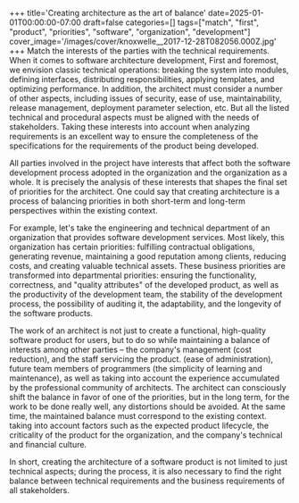+++
title='Creating architecture as the art of balance'
date=2025-01-01T00:00:00-07:00
draft=false
categories=[]
tags=["match", "first", "product", "priorities", "software", "organization", "development"]
cover_image='/images/cover/knoxwelle__2017-12-28T082056.000Z.jpg'
+++
Match the interests of the parties with the technical requirements.
When it comes to software architecture development,
First and foremost, we envision classic technical operations: breaking the system into modules, defining interfaces, distributing responsibilities, applying templates, and optimizing performance. In addition, the architect must consider a number of other aspects,
including issues of security, ease of use, maintainability, release management, deployment parameter selection, etc.
But all the listed technical and procedural aspects must be
aligned with the needs of stakeholders. Taking these interests into account when analyzing requirements is an excellent way to ensure
the completeness of the specifications for the requirements of the product being developed.

All parties involved in the project have interests that affect both the software development process adopted in the organization and the organization as a whole. It is precisely the analysis of these interests that shapes the final set of priorities for the architect. One could say that creating architecture is a process of balancing priorities in both short-term and long-term perspectives within the existing context.

For example, let's take the engineering and technical department of an organization that provides software development services. Most likely, this organization has certain priorities: fulfilling contractual obligations, generating revenue, maintaining a good reputation among clients, reducing costs, and creating valuable technical assets. These business priorities are transformed into departmental priorities: ensuring the functionality, correctness, and "quality attributes" of the developed product, as well as the productivity of the development team, the stability of the development process, the possibility of auditing it, the adaptability, and the longevity of the software products.

The work of an architect is not just to create a functional, high-quality software product for users, but to do so while maintaining a balance of interests among other parties – the company's management (cost reduction), and the staff servicing the product.
(ease of administration), future team members of programmers
(the simplicity of learning and maintenance), as well as taking into account the experience accumulated by the professional community of architects.
The architect can consciously shift the balance in favor of
one of the priorities, but in the long term, for the work to be
done really well, any distortions should be avoided.
At the same time, the maintained balance must correspond to the existing context.
taking into account factors such as the expected product lifecycle, the criticality of the product for the organization, and the company's technical and financial culture.

In short, creating the architecture of a software product is not limited to just technical aspects; during the process, it is also necessary to find the right balance between technical requirements and the business requirements of all stakeholders.